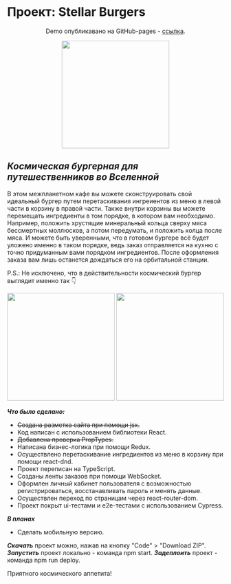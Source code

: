 # **Проект: Stellar Burgers** 

 <p align="center">Demo опубликавано на GitHub-pages - <a href="https://nastyanev.github.io/react-stellar-burger/" title="Ссылка на GitHub Pages">ссылка</a>.</p>
 <p align="center">
  <img src="https://github.com/NastyaNev/react-stellar-burger/assets/129982615/6d6a2cf0-46f3-4efc-8a81-deb30f6f396f" height="250px"/>
 </p>

## *Космическая бургерная для путешественников во Вселенной*

В этом межпланетном кафе вы можете сконструировать свой идеальный бургер путем перетаскивания ингреиентов из меню в левой части в корзину в правой части. Также внутри корзины вы можете перемещать ингредиенты в том порядке, в котором вам необходимо. Например, положить хрустящие минеральный кольца сверху мяса бессмертных моллюсков, а потом передумать, и положить колца после мяса. И можете быть уверенными, что в готовом бургере всё будет уложено именно в таком порядке, ведь заказ отправляется на кухню с точно придуманным вами порядком ингредиентов. После оформления заказа вам лишь останется дождаться его на орбитальной станции.

P.S.: Не исключено, что в действительности космический бургер выглядит именно так :point_down:

<img src="https://www.disneytouristblog.com/wp-content/uploads/2019/06/guardians-galaxy-awesome-epcot-food-disney-world-2086.jpg" height="250px"/> <img src="https://blogmickey.com/wp-content/uploads/2019/06/org_dsc07935.jpg" height="250px"/>

***Что было сделано:***
  * ~~Создана разметка сайта при помощи jsx.~~
  * Код написан с использованием библиотеки React.
  * ~~Добавлена проверка PropTypes.~~
  * Написана бизнес-логика при помощи Redux.
  * Осуществлено перетаскивание ингредиентов из меню в корзину при помощи react-dnd.
  * Проект переписан на TypeScript.
  * Созданы ленты заказов при помощи WebSocket.
  * Оформлен личный кабинет пользователя с возможностью регистрироваться, восстанавливать пароль и менять данные.
  * Осуществлен переход по страницам  через  react-router-dom.
  * Проект покрыт ui-тестами и e2e-тестами с использованием Cypress.

***В планах***
  * Сделать мобильную версию.

  ***Скачать*** проект можно, нажав на кнопку "Code" > "Download ZIP".
  ***Запустить*** проект локально - команда npm start.
  ***Задеплоить*** проект - команда npm run deploy.

Приятного космического аппетита!
